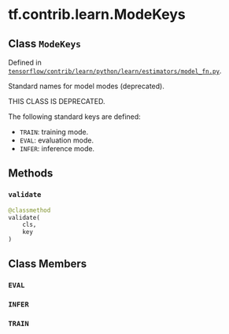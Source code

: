 <div itemscope itemtype="http://developers.google.com/ReferenceObject">
<meta itemprop="name" content="tf.contrib.learn.ModeKeys" />
<meta itemprop="path" content="Stable" />
<meta itemprop="property" content="validate"/>
<meta itemprop="property" content="EVAL"/>
<meta itemprop="property" content="INFER"/>
<meta itemprop="property" content="TRAIN"/>
</div>

# tf.contrib.learn.ModeKeys

## Class `ModeKeys`





Defined in [`tensorflow/contrib/learn/python/learn/estimators/model_fn.py`](https://www.tensorflow.org/code/tensorflow/contrib/learn/python/learn/estimators/model_fn.py).

Standard names for model modes (deprecated).

THIS CLASS IS DEPRECATED.

The following standard keys are defined:

* `TRAIN`: training mode.
* `EVAL`: evaluation mode.
* `INFER`: inference mode.

## Methods

<h3 id="validate"><code>validate</code></h3>

``` python
@classmethod
validate(
    cls,
    key
)
```





## Class Members

<h3 id="EVAL"><code>EVAL</code></h3>

<h3 id="INFER"><code>INFER</code></h3>

<h3 id="TRAIN"><code>TRAIN</code></h3>

